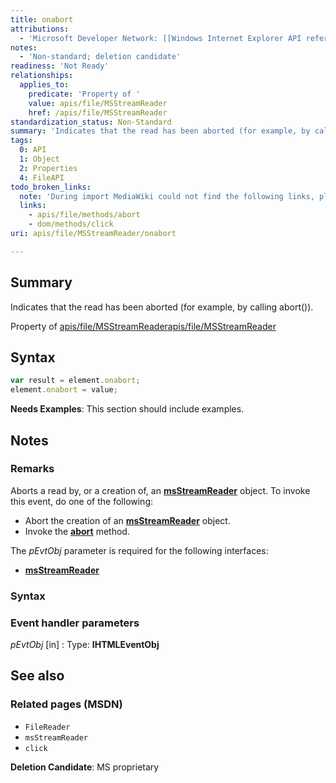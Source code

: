 ```yaml
---
title: onabort
attributions:
  - 'Microsoft Developer Network: [[Windows Internet Explorer API reference](http://msdn.microsoft.com/en-us/library/ie/hh828809%28v=vs.85%29.aspx) Article]'
notes:
  - 'Non-standard; deletion candidate'
readiness: 'Not Ready'
relationships:
  applies_to:
    predicate: 'Property of '
    value: apis/file/MSStreamReader
    href: /apis/file/MSStreamReader
standardization_status: Non-Standard
summary: 'Indicates that the read has been aborted (for example, by calling abort()).'
tags:
  0: API
  1: Object
  2: Properties
  4: FileAPI
todo_broken_links:
  note: 'During import MediaWiki could not find the following links, please fix and adjust this list.'
  links:
    - apis/file/methods/abort
    - dom/methods/click
uri: apis/file/MSStreamReader/onabort

---
```

## Summary

Indicates that the read has been aborted (for example, by calling abort()).

Property of [apis/file/MSStreamReader](/apis/file/MSStreamReader)[apis/file/MSStreamReader](/apis/file/MSStreamReader)

## Syntax

``` js
var result = element.onabort;
element.onabort = value;
```

**Needs Examples**: This section should include examples.

## Notes

### Remarks

Aborts a read by, or a creation of, an [**msStreamReader**](/apis/file/MSStreamReader) object. To invoke this event, do one of the following:

-   Abort the creation of an [**msStreamReader**](/apis/file/MSStreamReader) object.
-   Invoke the [**abort**](/w/index.php?title=apis/file/methods/abort&action=edit&redlink=1) method.

The *pEvtObj* parameter is required for the following interfaces:

-   [**msStreamReader**](/apis/file/MSStreamReader)

### Syntax

### Event handler parameters

*pEvtObj* [in]
:   Type: ****IHTMLEventObj****

## See also

### Related pages (MSDN)

-   `FileReader`
-   `msStreamReader`
-   `click`

**Deletion Candidate**: MS proprietary

